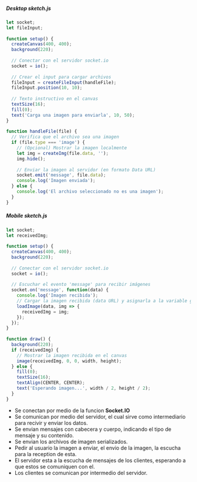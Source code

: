 ##### Desktop sketch.js

```js
let socket;
let fileInput;
 
function setup() {
  createCanvas(400, 400);
  background(220);
 
  // Conectar con el servidor socket.io
  socket = io();
 
  // Crear el input para cargar archivos
  fileInput = createFileInput(handleFile);
  fileInput.position(10, 10);
 
  // Texto instructivo en el canvas
  textSize(16);
  fill(0);
  text('Carga una imagen para enviarla', 10, 50);
}
 
function handleFile(file) {
  // Verifica que el archivo sea una imagen
  if (file.type === 'image') {
    // (Opcional) Mostrar la imagen localmente
    let img = createImg(file.data, '');
    img.hide();
   
    // Enviar la imagen al servidor (en formato Data URL)
    socket.emit('message', file.data);
    console.log('Imagen enviada');
  } else {
    console.log('El archivo seleccionado no es una imagen');
  }
}
```

##### Mobile sketch.js

```js
let socket;
let receivedImg;
 
function setup() {
  createCanvas(400, 400);
  background(220);
 
  // Conectar con el servidor socket.io
  socket = io();
 
  // Escuchar el evento 'message' para recibir imágenes
  socket.on('message', function(data) {
    console.log('Imagen recibida');
    // Cargar la imagen recibida (data URL) y asignarla a la variable global
    loadImage(data, img => {
      receivedImg = img;
    });
  });
}
 
function draw() {
  background(220);
  if (receivedImg) {
    // Mostrar la imagen recibida en el canvas
    image(receivedImg, 0, 0, width, height);
  } else {
    fill(0);
    textSize(16);
    textAlign(CENTER, CENTER);
    text('Esperando imagen...', width / 2, height / 2);
  }
}
```

- Se conectan por medio de la funcion **Socket.IO**
- Se comunican por medio del servidor, el cual sirve como intermediario para recivir y enviar los datos.
- Se envian mensajes con cabecera y cuerpo, indicando el tipo de mensaje y su contenido.
- Se envian los archivos de imagen serializados.
- Pedir al usuario la imagen a enviar, el envio de la imagen, la escucha para la reception de esta.
- El servidor esta a la escucha de mensajes de los clientes, esperando a que estos se comuniquen con el.
- Los clientes se comunican por intermedio del servidor.
